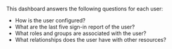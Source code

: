 This dashboard answers the following questions for each user:

- How is the user configured?
- What are the last five sign-in report of the user?
- What roles and groups are associated with the user?
- What relationships does the user have with other resources?